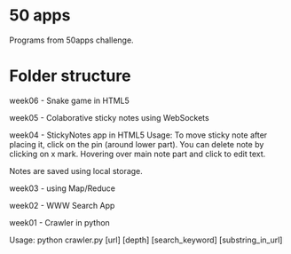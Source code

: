50 apps
======

Programs from 50apps challenge.

Folder structure
====

week06 - Snake game in HTML5

week05 - Colaborative sticky notes using WebSockets

week04 - StickyNotes app in HTML5
Usage:
To move sticky note after placing it, click on the pin (around lower part).
You can delete note by clicking on x mark. Hovering over main note part 
and click to edit text.

Notes are saved using local storage.

week03 - using Map/Reduce

week02 - WWW Search App

week01 - Crawler in python

Usage:
python crawler.py [url] [depth] [search_keyword] [substring_in_url]
